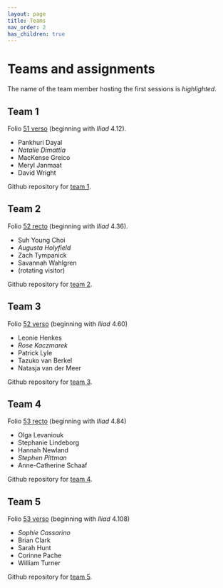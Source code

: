 ```yaml
---
layout: page
title: Teams
nav_order: 2
has_children: true
---
```


# Teams and assignments

The name of the team member hosting the first sessions is *highlighted*.




## Team 1

Folio [51 verso](http://www.homermultitext.org/ict2/?urn=urn:cite2:hmt:vbbifolio.v1:vb_51v_52r) (beginning with *Iliad* 4.12).

- Pankhuri  Dayal        
- *Natalie   Dimattia*
- MacKense  Greico       
- Meryl     Janmaat      
- David     Wright       

Github repository for [team 1](https://github.com/hmteditors/se2021-1).


## Team 2

Folio [52 recto](http://www.homermultitext.org/ict2/?urn=urn:cite2:hmt:vbbifolio.v1:vb_51v_52r) (beginning with *Iliad* 4.36).


- Suh Young  Choi       
- *Augusta    Holyfield*  
- Zach       Tympanick  
- Savannah   Wahlgren   
- (rotating visitor)

Github repository for [team 2](https://github.com/hmteditors/se2021-2).


## Team 3

Folio [52 verso](http://www.homermultitext.org/ict2/?urn=urn:cite2:hmt:vbbifolio.v1:vb_52v_53r) (beginning with *Iliad* 4.60)


- Leonie   Henkes     
- *Rose     Kaczmarek*  
- Patrick  Lyle       
- Tazuko   van Berkel 
- Natasja  van der Meer 


Github repository for [team 3](https://github.com/hmteditors/se2021-3).


## Team 4


Folio [53 recto](http://www.homermultitext.org/ict2/?urn=urn:cite2:hmt:vbbifolio.v1:vb_52v_53r) (beginning with *Iliad* 4.84)


- Olga            Levaniouk 
- Stephanie       Lindeborg 
- Hannah          Newland   
- *Stephen         Pittman*   
- Anne-Catherine  Schaaf    

Github repository for [team 4](https://github.com/hmteditors/se2021-4).


## Team 5


Folio [53 verso](http://www.homermultitext.org/ict2/?urn=urn:cite2:hmt:vbbifolio.v1:vb_53v_54r) (beginning with *Iliad* 4.108)


- *Sophie   Cassarino*  
- Brian    Clark      
- Sarah    Hunt       
- Corinne  Pache      
- William  Turner  


Github repository for [team 5](https://github.com/hmteditors/se2021-5).